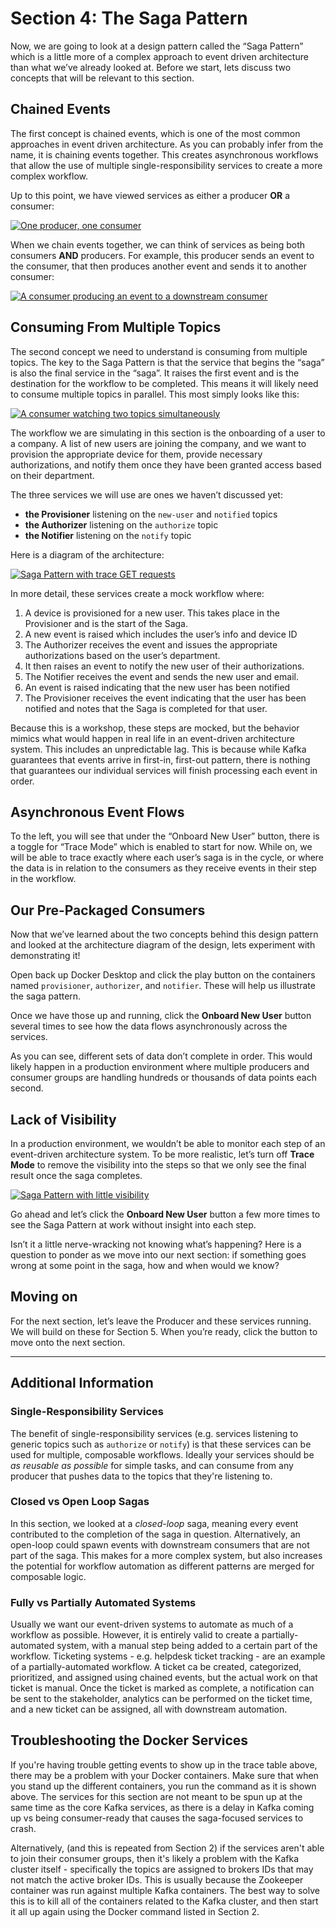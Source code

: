 # Section 4: The Saga Pattern

Now, we are going to look at a design pattern called the “Saga Pattern” which is a little more of a complex approach to event driven architecture than what we’ve already looked at.  Before we start, lets discuss two concepts that will be relevant to this section.

## Chained Events

The first concept is chained events, which is one of the most common approaches in event driven architecture.  As you can probably infer from the name, it is chaining events together.  This creates asynchronous workflows that allow the use of multiple single-responsibility services to create a more complex workflow.

Up to this point, we have viewed services as either a producer **OR** a consumer:

<a href="images/s4.4.jpg" class="glightbox">
    <img src="images/s4.4.jpg" alt="One producer, one consumer"/>
</a>

When we chain events together, we can think of services as being both consumers **AND** producers.  For example, this producer sends an event to the consumer, that then produces another event and sends it to another consumer:

<a href="images/s4.5.jpg" class="glightbox">
    <img src="images/s4.5.jpg" alt="A consumer producing an event to a downstream consumer"/>
</a>

## Consuming From Multiple Topics

The second concept we need to understand is consuming from multiple topics.  The key to the Saga Pattern is that the service that begins the “saga” is also the final service in the “saga”.  It raises the first event and is the destination for the workflow to be completed.  This means it will likely need to consume multiple topics in parallel.  This most simply looks like this:

<a href="images/s4.3.jpg" class="glightbox">
    <img src="images/s4.3.jpg" alt="A consumer watching two topics simultaneously"/>
</a>

The workflow we are simulating in this section is the onboarding of a user to a company.  A list of new users are joining the company, and we want to provision the appropriate device for them, provide necessary authorizations, and notify them once they have been granted access based on their department. 

The three services we will use are ones we haven’t discussed yet:
- **the Provisioner** listening on the `new-user` and `notified` topics
- **the Authorizer** listening on the `authorize` topic
- **the Notifier** listening on the `notify` topic

Here is a diagram of the architecture:

<a href="images/s4.1.jpg" class="glightbox">
    <img src="images/s4.1.jpg" alt="Saga Pattern with trace GET requests"/>
</a>

In more detail, these services create a mock workflow where:

1.  A device is provisioned for a new user.  This takes place in the Provisioner and is the start of the Saga.
2. A new event is raised which includes the user’s info and device ID
3. The Authorizer receives the event and issues the appropriate authorizations based on the user’s department.
4. It then raises an event to notify the new user of their authorizations.
5. The Notifier receives the event and sends the new user and email.
6. An event is raised indicating that the new user has been notified
7. The Provisioner receives the event indicating that the user has been notified and notes that the Saga is completed for that user.

Because this is a workshop, these steps are mocked, but the behavior mimics what would happen in real life in an event-driven architecture system.  This includes an unpredictable lag.  This is because while Kafka guarantees that events arrive in first-in, first-out pattern, there is nothing that guarantees our individual services will finish processing each event in order.
## Asynchronous Event Flows

To the left, you will see that under the “Onboard New User” button, there is a toggle for “Trace Mode” which is enabled to start for now.  While on, we will be able to trace exactly where each user’s saga is in the cycle, or where the data is in relation to the consumers as they receive events in their step in the workflow.

## Our Pre-Packaged Consumers

Now that we’ve learned about the two concepts behind this design pattern and looked at the architecture diagram of the design, lets experiment with demonstrating it!  

Open back up Docker Desktop and click the play button on the containers named `provisioner`, `authorizer`, and `notifier`.  These will help us illustrate the saga pattern.

Once we have those up and running, click the **Onboard New User** button several times to see how the data flows asynchronously across the services.

As you can see, different sets of data don’t complete in order.  This would likely happen in a production environment where multiple producers and consumer groups are handling hundreds or thousands of data points each second.  

## Lack of Visibility

In a production environment, we wouldn’t be able to monitor each step of an event-driven architecture system.  To be more realistic, let’s turn off **Trace Mode** to remove the visibility into the steps so that we only see the final result once the saga completes.

<a href="images/s4.2.jpg" class="glightbox">
    <img src="images/s4.2.jpg" alt="Saga Pattern with little visibility"/>
</a>

Go ahead and let’s click the **Onboard New User** button a few more times to see the Saga Pattern at work without insight into each step.  

Isn’t it a little nerve-wracking not knowing what’s happening?  Here is a question to ponder as we move into our next section: if something goes wrong at some point in the saga, how and when would we know?

## Moving on

For the next section, let’s leave the Producer and these services running.  We will build on these for Section 5.  When you’re ready, click the button to move onto the next section.

<hr>

## Additional Information

### Single-Responsibility Services

The benefit of single-responsibility services (e.g. services listening to generic topics such as `authorize` or `notify`) is that these services can be used for multiple, composable workflows.  Ideally your services should be *as reusable as possible* for simple tasks, and can consume from any producer that pushes data to the topics that they're listening to.

### Closed vs Open Loop Sagas

In this section, we looked at a *closed-loop* saga, meaning every event contributed to the completion of the saga in question.  Alternatively, an open-loop could spawn events with downstream consumers that are not part of the saga.  This makes for a more complex system, but also increases the potential for workflow automation as different patterns are merged for composable logic.

### Fully vs Partially Automated Systems

Usually we want our event-driven systems to automate as much of a workflow as possible.  However, it is entirely valid to create a partially-automated system, with a manual step being added to a certain part of the workflow.  Ticketing systems - e.g. helpdesk ticket tracking - are an example of a partially-automated workflow. A ticket ca be created, categorized, prioritized, and assigned using chained events, but the actual work on that ticket is manual.  Once the ticket is marked as complete, a notification can be sent to the stakeholder, analytics can be performed on the ticket time, and a new ticket can be assigned, all with downstream automation. 

## Troubleshooting the Docker Services

If you're having trouble getting events to show up in the trace table above, there may be a problem with your Docker containers.  Make sure that when you stand up the different containers, you run the command as it is shown above.  The services for this section are not meant to be spun up at the same time as the core Kafka services, as there is a delay in Kafka coming up vs being consumer-ready that causes the saga-focused services to crash.

Alternatively, (and this is repeated from Section 2) if the services aren't able to join their consumer groups, then it's likely a problem with the Kafka cluster itself - specifically the topics are assigned to brokers IDs that may not match the active broker IDs. This is usually because the Zookeeper container was run against multiple Kafka containers.  The best way to solve this is to kill all of the containers related to the Kafka cluster, and then start it all up again using the Docker command listed in Section 2.   